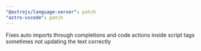 ```yaml
---
"@astrojs/language-server": patch
"astro-vscode": patch
---
```


Fixes auto imports through completions and code actions inside script tags sometimes not updating the text correctly
